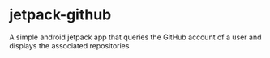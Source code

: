 # jetpack-github
A simple android jetpack app that queries the GitHub account of a user and displays the associated repositories
